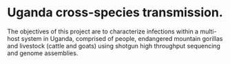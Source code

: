 # Uganda cross-species transmission.
 The objectives of this project are to characterize infections within a multi-host system in Uganda, comprised of people, endangered mountain gorillas and livestock (cattle and goats) using shotgun high throughput sequencing and genome assemblies. 
